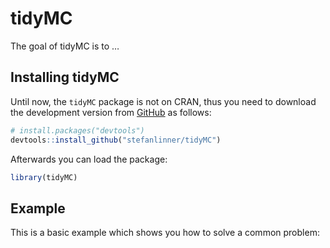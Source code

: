 
<!-- README.md is generated from README.Rmd. Please edit that file -->

# tidyMC

<!-- badges: start -->
<!-- badges: end -->

The goal of tidyMC is to …

## Installing tidyMC

Until now, the `tidyMC` package is not on CRAN, thus you need to
download the development version from
[GitHub](https://github.com/stefanlinner/tidyMC) as follows:

``` r
# install.packages("devtools")
devtools::install_github("stefanlinner/tidyMC")
```

Afterwards you can load the package:

``` r
library(tidyMC)
```

## Example

This is a basic example which shows you how to solve a common problem:
